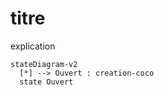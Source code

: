 # titre

explication

``` mermaid
stateDiagram-v2
  [*] --> Ouvert : creation-coco
  state Ouvert
  


```
